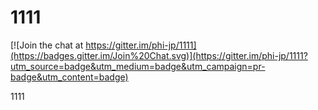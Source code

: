 1111
====

[![Join the chat at https://gitter.im/phi-jp/1111](https://badges.gitter.im/Join%20Chat.svg)](https://gitter.im/phi-jp/1111?utm_source=badge&utm_medium=badge&utm_campaign=pr-badge&utm_content=badge)

1111
